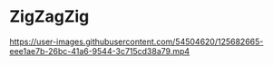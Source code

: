 # ZigZagZig

https://user-images.githubusercontent.com/54504620/125682665-eee1ae7b-26bc-41a6-9544-3c715cd38a79.mp4

